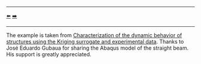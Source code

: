 ***
[⬅️](../001/README.md "Previous example")
[➡️](../003/README.md "Next example")
***

The example is taken from [Characterization of the dynamic behavior of structures using the Kriging surrogate and experimental data](https://doi.org/10.1007/s00707-023-03631-1).
Thanks to José Eduardo Gubaua for sharing the Abaqus model of the straight beam. His support is greatly appreciated.
